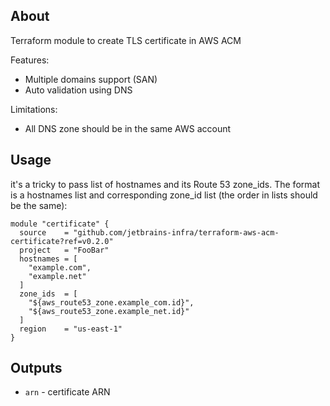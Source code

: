 ## About
Terraform module to create TLS certificate in AWS ACM

Features: 
* Multiple domains support (SAN)
* Auto validation using DNS

Limitations:
* All DNS zone should be in the same AWS account

## Usage
 
it's a tricky to pass list of hostnames and its Route 53 zone_ids. The format is a hostnames list 
and corresponding zone_id list (the order in lists should be the same):

```
module "certificate" {
  source    = "github.com/jetbrains-infra/terraform-aws-acm-certificate?ref=v0.2.0"
  project   = "FooBar"
  hostnames = [
    "example.com",
    "example.net"
  ]
  zone_ids  = [
    "${aws_route53_zone.example_com.id}",
    "${aws_route53_zone.example_net.id}"
  ]
  region    = "us-east-1"
}
```

## Outputs

* `arn` - certificate ARN